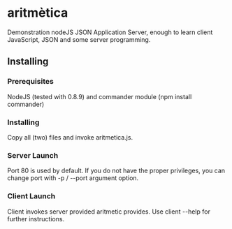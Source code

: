 ﻿aritmètica
===============

Demonstration nodeJS JSON Application Server, enough to learn client JavaScript, JSON and some server programming.

Installing
----------

### Prerequisites ###

NodeJS (tested with 0.8.9) and commander module (npm install commander)

### Installing ###

Copy all (two) files and invoke aritmetica.js. 

### Server Launch ###

Port 80 is used by default. If you do not have the proper privileges, you can change port with -p / --port argument option. 

### Client Launch ###

Client invokes server provided aritmetic provides. Use client --help for further instructions.

